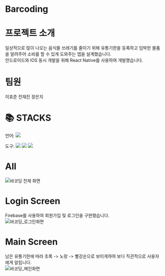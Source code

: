# Barcoding
# 프로젝트 소개
일상적으로 많이 나오는 음식물 쓰레기를 줄이기 위해 유통기한을 등록하고 임박한 물품을 알려주어 소비를 할 수 있게 도와주는 앱을 설계했습니다.<br>
안드로이드와 IOS 동시 개발을 위해 React Native를 사용하여 개발했습니다.
# 팀원
이효준 전재진 장은지
<h1>📚 STACKS</h1>

언어: <img src="https://img.shields.io/badge/ReactNative-61DAFB?style=for-the-badge&logo=react&logoColor=white">
<br>

도구: <img src="https://img.shields.io/badge/Expo-000020?style=for-the-badge&logo=expo&logoColor=white"> 
<img src="https://img.shields.io/badge/firebase-FFCA28?style=for-the-badge&logo=firebase&logoColor=white"> 
<img src="https://img.shields.io/badge/github-181717?style=for-the-badge&logo=github&logoColor=white">
<br>

# All
![바코딩 전체 화면](https://github.com/user-attachments/assets/b793d3d0-de79-489d-94e5-24448be91c2e)
# Login Screen
Firebase를 사용하여 회원가입 및 로그인을 구현했습니다. <br>
![바코딩_로그인화면](https://github.com/user-attachments/assets/57d72ef4-0247-4621-9f09-bf1868c34316)
# Main Screen
남은 유통기한에 따라 초록 -> 노랑 -> 빨강순으로 보이게하여 보다 직관적으로 사용자에게 알립니다. <br>
![바코딩_메인화면](https://github.com/user-attachments/assets/7be61aa9-d953-4d67-82e1-d65578d4cb12)
